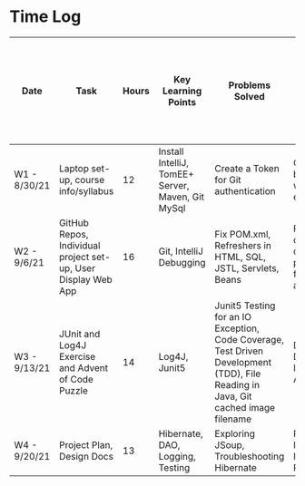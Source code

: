 # Time Log

| Date | Task | Hours | Key Learning Points | Problems Solved | ToDo in addition to course lecture, videos, notes, activities, and exercises
|------|------|-------|------|------|------|
|W1 - 8/30/21|Laptop set-up, course info/syllabus|12|Install IntelliJ, TomEE+ Server, Maven, Git MySql | Create a Token for Git authentication| Create back-up work environment
|W2 - 9/6/21|GitHub Repos, Individual project set-up, User Display Web App|16|Git, IntelliJ Debugging|Fix POM.xml, Refreshers in HTML, SQL, JSTL, Servlets, Beans | Project design docs, property files, jsps, and classes
|W3 - 9/13/21|JUnit and Log4J Exercise and Advent of Code Puzzle|14|Log4J, Junit5|Junit5 Testing for an IO Exception, Code Coverage, Test Driven Development (TDD), File Reading in Java, Git cached image filename | Design Documents, Investigate APIs
|W4 - 9/20/21|Project Plan, Design Docs|13|Hibernate, DAO, Logging, Testing |Exploring JSoup, Troubleshooting Hibernate | Properties Interface, Improve Project Plan